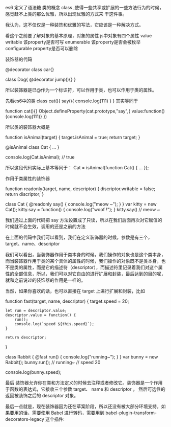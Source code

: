 es6 定义了语法糖 类的概念 class ,使得一些共享或扩展的一些方法行为的时候，感觉赶不上类的那么优雅，所以出现优雅的方式来
干这件事。

我认为，这不仅仅是一种装饰和优雅的写法，它应该是一种解决方式。

看这个之前要了解对象的基本原理，对象的属性
js中对象有四个属性
value
writable  该property是否可写
enumerable  该property是否会被枚举
configurable  property是否可以删除


装饰器的代码

@decorator
class car{}


class Dog{
	@decorator
	jump(){}
}

所以装饰器是已@作为一个标识符，可以作用于类，也可以作用于类的属性。

先看es6中的类
class cat(){
	say(){
		console.log(111)
	}
}
其实等同于

function cat(){}
Object.defineProperty(cat.prototype,"say",{
	value:function(){console.log(111)}
})



所以类的装饰器大概是

function isAnimal(target) {
    target.isAnimal = true;
  	return target;
}

@isAnimal
class Cat {
    ...
}

console.log(Cat.isAnimal);    // true


所以这段代码实际上基本等同于：
Cat = isAnimal(function Cat() { ... });





作用于类属性的装饰器

function readonly(target, name, descriptor) {
    discriptor.writable = false;
    return discriptor;
}

class Cat {
    @readonly
    say() {
        console.log("meow ~");
    }
}
var kitty = new Cat();
kitty.say = function() {
    console.log("woof !");
}
kitty.say()    // meow ~


我们通过上面的代码把 say 方法设置成了只读，所以在我们后面再次对它赋值的时候就不会生效，调用的还是之前的方法

在上面的代码中我们可以看到，我们在定义装饰器的时候，参数是有三个，target、name、descriptor

我们可以看出，当装饰器作用于类本身的时候，我们操作的对象也是这个类本身，而当装饰器作用于类的某个具体的属性的时候，我们操作的对象既不是类本身，也不是类的属性，而是它的描述符（descriptor），而描述符里记录着我们对这个属性的全部信息，所以，我们可以对它自由的进行扩展和封装，最后达到的目的呢，就和之前说过的装饰器的作用是一样的。






当然，如果你喜欢的话，也可以直接在 target 上进行扩展和封装，比如

function fast(target, name, descriptor) {
    target.speed = 20;

    let run = descriptor.value;
    descriptor.value = function() {
        run();
        console.log(`speed ${this.speed}`);
    }

    return descriptor;
}

class Rabbit {
    @fast
    run() {
        console.log("running~");
    }
}
var bunny = new Rabbit();
bunny.run();
// running~
// speed 20

console.log(bunny.speed); 


最后 
装饰器允许你在类和方法定义的时候去注释或者修改它。装饰器是一个作用于函数的表达式，它接收三个参数 target、 name 和 descriptor ， 然后可选性的返回被装饰之后的 descriptor 对象。

最后一点就是，现在装饰器因为还在草案阶段，所以还没有被大部分环境支持，如果要用的话，需要使用 Babel 进行转码，需要用到 babel-plugin-transform-decorators-legacy 这个插件:


<!-- https://aotu.io/notes/2016/10/24/decorator/index.html -->












